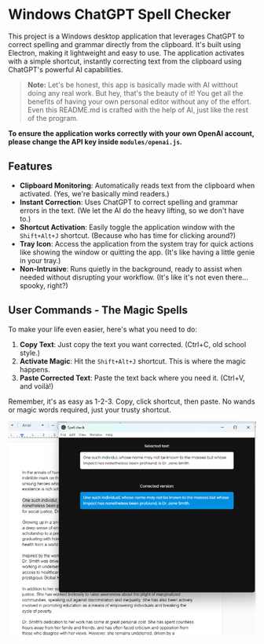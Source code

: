 # Windows ChatGPT Spell Checker

This project is a Windows desktop application that leverages ChatGPT to correct spelling and grammar directly from the clipboard. It's built using Electron, making it lightweight and easy to use. The application activates with a simple shortcut, instantly correcting text from the clipboard using ChatGPT's powerful AI capabilities.

> **Note:** Let's be honest, this app is basically made with AI witthout doing any real work. But hey, that's the beauty of it! You get all the benefits of having your own personal editor without any of the effort. Even this README.md is crafted with the help of AI, just like the rest of the program.


**To ensure the application works correctly with your own OpenAI account, please change the API key inside `modules/openai.js`.**

## Features

- **Clipboard Monitoring**: Automatically reads text from the clipboard when activated. (Yes, we're basically mind readers.)
- **Instant Correction**: Uses ChatGPT to correct spelling and grammar errors in the text. (We let the AI do the heavy lifting, so we don't have to.)
- **Shortcut Activation**: Easily toggle the application window with the `Shift+Alt+J` shortcut. (Because who has time for clicking around?)
- **Tray Icon**: Access the application from the system tray for quick actions like showing the window or quitting the app. (It's like having a little genie in your tray.)
- **Non-Intrusive**: Runs quietly in the background, ready to assist when needed without disrupting your workflow. (It's like it's not even there... spooky, right?)

## User Commands - The Magic Spells

To make your life even easier, here's what you need to do:

1. **Copy Text**: Just copy the text you want corrected. (Ctrl+C, old school style.)
2. **Activate Magic**: Hit the `Shift+Alt+J` shortcut. This is where the magic happens.
3. **Paste Corrected Text**: Paste the text back where you need it. (Ctrl+V, and voilà!)

Remember, it's as easy as 1-2-3. Copy, click shortcut, then paste. No wands or magic words required, just your trusty shortcut.



![Image description or alt text](./s.png)

